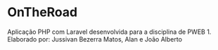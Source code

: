 # OnTheRoad

Aplicação PHP com Laravel desenvolvida para a disciplina de PWEB 1.</br>Elaborado por: Jussivan Bezerra Matos, Alan e João Alberto
